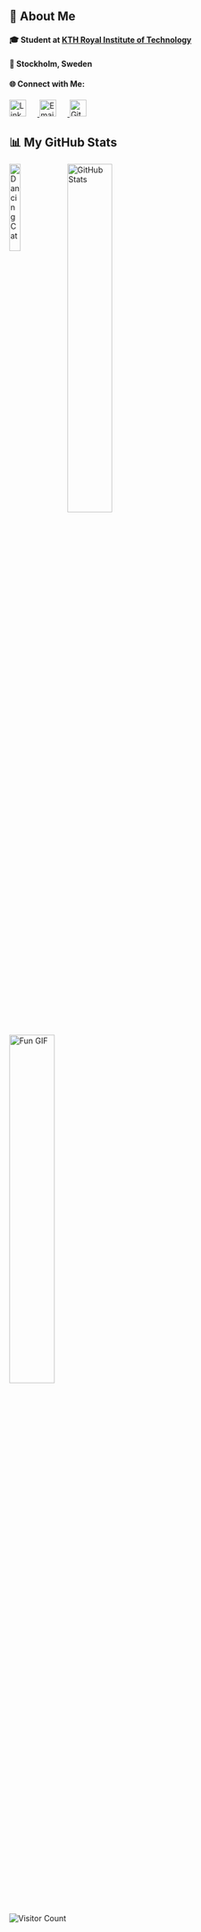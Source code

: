 ## 📄 About Me

#### 🎓 Student at [KTH Royal Institute of Technology](https://www.kth.se)
#### 📍 Stockholm, Sweden
#### 🌐 Connect with Me:
<p align="left" style="padding:0;">
  <a href="https://www.linkedin.com/in/emma-johansson2" target="_blank">
    <img src="https://img.icons8.com/metro/40/00d7ff/linkedin.png" alt="LinkedIn" style="width:30px; height:30px; margin-right: 20px;"/>
  </a>
  <a href="mailto:emmamhm2@gmail.com" target="_blank">
    <img src="https://img.icons8.com/ios/40/00d7ff/mail.png" alt="Email" style="width:30px; height:30px; margin-right: 20px;"/>
  </a>
  <a href="https://github.com/EmmaJson" target="_blank">
    <img src="https://img.icons8.com/glyph-neue/40/00d7ff/github.png" alt="GitHub" style="width:30px; height:30px;"/>
  </a>
</p>

## 📊 My GitHub Stats

<img align="left" width="20%" src="https://media1.tenor.com/m/-qBsG1HwR4oAAAAC/cat-dance-dancing-cat.gif" alt="Dancing Cat" />

<p align="left" style="padding:0;">
  <a href="https://github.com/EmmaJson">
    <img width="40%" src="https://github-readme-stats.vercel.app/api?username=EmmaJson&theme=great-gatsby&bg_color=000000&title_color=00d7ff&text_color=00d7ff&icon_color=00d7ff&hide_border=true&border_radius=0" alt="GitHub Stats" />
  </a>
  
  <img width="40%" src="https://i.imgur.com/Gbxx90A.gif" alt="Fun GIF">
</p>

![Visitor Count](https://komarev.com/ghpvc/?username=EmmaJson&color=00d7ff&label=Profile+Visitors&style=for-the-badge&abbreviated=true)
